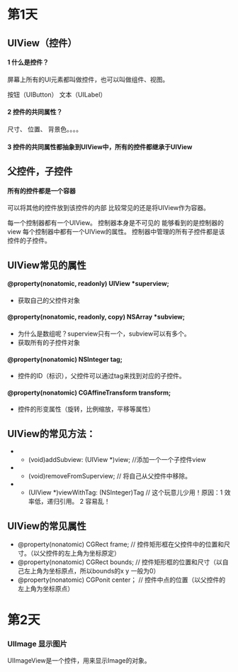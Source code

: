 # 第1天

## UIView（控件）

#### 1 什么是控件？ 
屏幕上所有的UI元素都叫做控件，也可以叫做组件、视图。

按钮（UIButton）   文本（UILabel）

#### 2 控件的共同属性？

尺寸、 位置、 背景色。。。。

#### 3 控件的共同属性都抽象到UIView中，所有的控件都继承于UIView


## 父控件，子控件

#### 所有的控件都是一个容器

可以将其他的控件放到该控件的内部
比较常见的还是将UIView作为容器。

每一个控制器都有一个UIView。
控制器本身是不可见的
能够看到的是控制器的view
每个控制器中都有一个UIView的属性。
控制器中管理的所有子控件都是该控件的子控件。


## UIView常见的属性

#### @property(nonatomic, readonly) UIView *superview;

* 获取自己的父控件对象

#### @property(nonatomic, readonly, copy) NSArray *subview;   

* 为什么是数组呢？superview只有一个，subview可以有多个。
* 获取所有的子控件对象

#### @property(nonatomic) NSInteger tag;   

* 控件的ID（标识），父控件可以通过tag来找到对应的子控件。

#### @property(nonatomic) CGAffineTransform transform;   

* 控件的形变属性（旋转，比例缩放，平移等属性）

## UIView的常见方法：

* - (void)addSubview: (UIView *)view;     //添加一个一个子控件view
* - (void)removeFromSuperview;   // 将自己从父控件中移除。
* - (UIView *)viewWithTag: (NSInteger)Tag   // 这个玩意儿少用！原因：1 效率低，递归引用。 2 容易乱！

## UIView的常见属性

* @property(nonatomic) CGRect frame;     // 控件矩形框在父控件中的位置和尺寸。（以父控件的左上角为坐标原定）
* @property(nonatomic) CGRect bounds;    // 控件矩形框的位置和尺寸（以自己左上角为坐标原点，所以bounds的x y 一般为0）
* @property(nonatomic) CGPonit center；   // 控件中点的位置（以父控件的左上角为坐标原点）



# 第2天



### UIImage 显示图片

UIImageView是一个控件，用来显示Image的对象。





